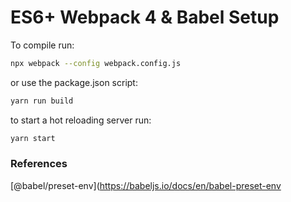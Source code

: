 # ES6+ Webpack 4 & Babel Setup

To compile run:

```bash
npx webpack --config webpack.config.js
```

or use the package.json script:

```bash
yarn run build
```

to start a hot reloading server run:

```bash
yarn start
```

### References

[@babel/preset-env](https://babeljs.io/docs/en/babel-preset-env
